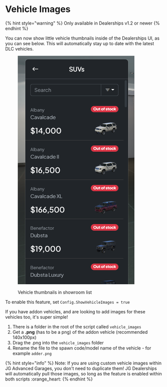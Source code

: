 # Vehicle Images

{% hint style="warning" %}
Only available in Dealerships v1.2 or newer
{% endhint %}

You can now show little vehicle thumbnails inside of the Dealerships UI, as you can see below. This will automatically stay up to date with the latest DLC vehicles.

<figure><img src="../.gitbook/assets/image (1) (1).png" alt=""><figcaption><p>Vehicle thumbnails in showroom list</p></figcaption></figure>

To enable this feature, set `Config.ShowVehicleImages = true`

If you have addon vehicles, and are looking to add images for these vehicles too, it's super simple!&#x20;

1. There is a folder in the root of the script called `vehicle_images`
2. Get a **.png** (has to be a png) of the addon vehicle (recommended 140x100px)
3. Drag the .png into the `vehicle_images` folder
4. Rename the file to the spawn code/model name of the vehicle - for example `adder.png`

{% hint style="info" %}
Note: If you are using custom vehicle images within JG Advanced Garages, you don't need to duplicate them! JG Dealerships will automatically pull those images, so long as the feature is enabled within both scripts :orange\_heart:
{% endhint %}
